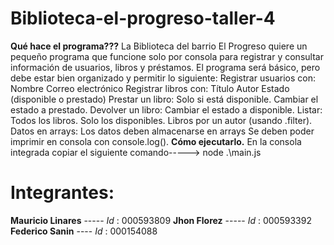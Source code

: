 # Biblioteca-el-progreso-taller-4

**Qué hace el programa???**
La Biblioteca del barrio El Progreso quiere un pequeño programa que funcione solo por consola para registrar y consultar información de usuarios, libros y préstamos. El programa será básico, pero debe estar bien organizado y permitir lo siguiente:
Registrar usuarios con:
Nombre
Correo electrónico
Registrar libros con:
Título
Autor
Estado (disponible o prestado)
Prestar un libro:
Solo si está disponible.
Cambiar el estado a prestado.
Devolver un libro:
Cambiar el estado a disponible.
Listar:
Todos los libros.
Solo los disponibles.
Libros por un autor (usando .filter).
Datos en arrays:
Los datos deben almacenarse en arrays
Se deben poder imprimir en consola con console.log().
**Cómo ejecutarlo.**
En la consola integrada 
copiar el siguiente comando-----> node .\main.js
# Integrantes:
**Mauricio Linares**  -----  *Id* : 000593809
**Jhon Florez**   -----  *Id* : 000593392
**Federico Sanin**  ----  *Id* : 000154088